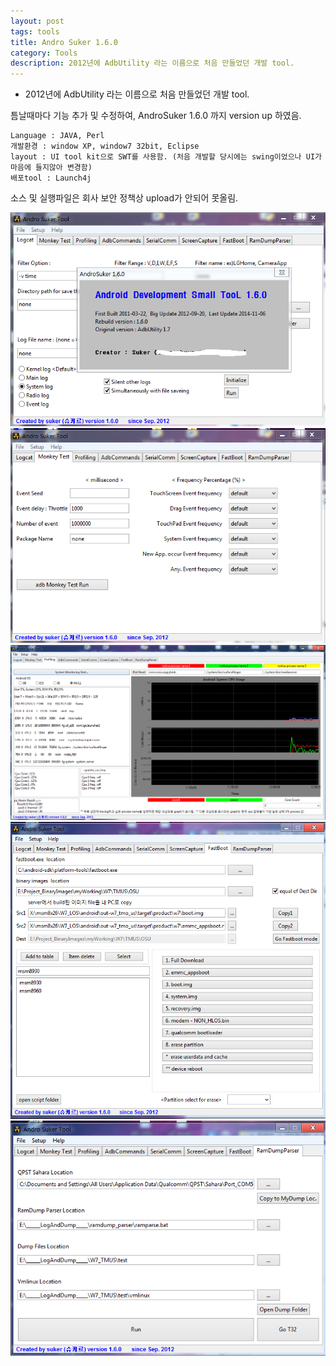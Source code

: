 ```yaml
---
layout: post
tags: tools
title: Andro Suker 1.6.0
category: Tools
description: 2012년에 AdbUtility 라는 이름으로 처음 만들었던 개발 tool.
---
```


- 2012년에 AdbUtility 라는 이름으로 처음 만들었던 개발 tool.

틈날때마다 기능 추가 및 수정하여, AndroSuker 1.6.0 까지 version up 하였음.

```shell?line_number=false
Language : JAVA, Perl
개발환경 : window XP, window7 32bit, Eclipse
layout : UI tool kit으로 SWT를 사용함. (처음 개발할 당시에는 swing이었으나 UI가 마음에 들지않아 변경함)
배포tool : Launch4j
```
소스 및 실행파일은 회사 보안 정책상 upload가 안되어 못올림.

![](/assets/ext_images/andro1.png)
![](/assets/ext_images/andro2.png)
![](/assets/ext_images/andro3.png)
![](/assets/ext_images/andro4.png)
![](/assets/ext_images/andro5.png)